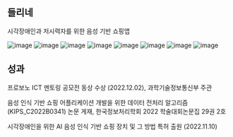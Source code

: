 ## 들리네 

시각장애인과 저시력자를 위한 음성 기반 쇼핑앱 


![image](https://user-images.githubusercontent.com/87464975/230755689-2504926a-6e54-4698-a2df-b90cb3946918.png)
![image](https://user-images.githubusercontent.com/87464975/230755690-bf4c3c60-8472-4b52-b59b-d8afe92762d0.png)
![image](https://user-images.githubusercontent.com/87464975/230755694-2672f3e8-eb25-41a5-8817-8162a36108d5.png)
![image](https://user-images.githubusercontent.com/87464975/230755697-f75c0286-7943-4aac-9890-8bf828536e29.png)
![image](https://user-images.githubusercontent.com/87464975/230755701-e8986a92-ae4c-41d2-befc-324523491a08.png)
![image](https://user-images.githubusercontent.com/87464975/230755703-766a57b0-b233-4346-ba5d-af97d2822b93.png)
![image](https://user-images.githubusercontent.com/87464975/230755705-c8f0acf2-bb95-47ac-a4df-53f5ed1ea8de.png)
![image](https://user-images.githubusercontent.com/87464975/230755708-f48c8316-6ec7-4f9a-b2b3-da89be8305c3.png)

## 성과 
프로보노 ICT 멘토링 공모전 동상 수상 (2022.12.02), 과학기술정보통신부 주관 

음성 인식 기반 쇼핑 어플리케이션 개발을 위한 데이터 전처리 알고리즘(KIPS_C2022B0341) 논문 게재, 한국정보처리학회 2022 학술대회논문집 29권 2호

시각장애인을 위한 AI 음성 인식 기반 쇼핑 장치 및 그 방법 특허 출원 (2022.11.10)
